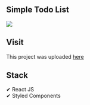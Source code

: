 ## Simple Todo List

<image src="public/mytodolist.PNG" >

## Visit

This project was uploaded [here](https://hr-todo-list.netlify.app)

## Stack

✔ React JS\
✔ Styled Components
